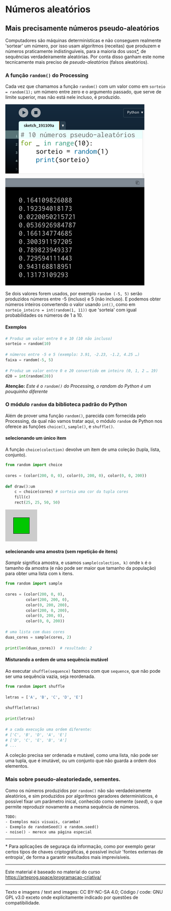 # Números aleatórios

## Mais precisamente números pseudo-aleatórios

Computadores são máquinas determinísticas e não conseguem realmente 'sortear' um número, por isso usam algorítmos (receitas) que produzem e números praticamente indistinguíveis, para a maioria dos usos[*](#footnote1), de sequências verdadeiramente aleatórias. Por conta disso ganham este nome tecnicamente mais preciso de *pseudo-aleatórios* (falsos aleatórios). 

### A função `random()` do Processing

Cada vez que chamamos a função `random()` com um valor como em `sorteio = random(1);` um número entre zero e o argumento passado, que serve de limite superior, mas não está nele incluso, é produzido. 

![imagem_exemplo](assets/random1-10.png)

Se dois valores forem usados, por exemplo `random (-5, 5)` serão produzidos números entre -5 (incluso) e 5 (não incluso).
E podemos obter números inteiros convertendo o valor usando `int()`, como em `sorteio_inteiro = int(random(1, 11))` que 'sorteia' com igual probabilidades os números de 1 a 10.

#### Exemplos
```python
# Produz um valor entre 0 e 10 (10 não incluso)
sorteio = random(10)

# números entre -5 e 5 (exemplo: 3.91, -2.23, -1.2, 4.25 …) 
faixa = random(-5, 5)

# Produz um valor entre 0 e 20 convertido em inteiro (0, 1, 2 … 19)
d20 = int(random(20)) 
```
**Atenção:** *Este é o `random()` do Processing, o random do Python é um pouquinho diferente*

### O módulo `random` da biblioteca padrão do Python

Além de prover uma função `random()`, parecida com fornecida pelo Processing, da qual não vamos tratar aqui, o módulo `random` de Python nos oferece as funções `choice()`, `sample()`, e `shuffle()`.

#### selecionando um único item

A função `choice(colection)` devolve um item de uma coleção (tupla, lista, conjunto).

```python
from random import choice

cores = (color(200, 0, 0), color(0, 200, 0), color(0, 0, 200))

def draw():um
    c = choice(cores) # sorteia uma cor da tupla cores
    fill(c)
    rect(25, 25, 50, 50)
```

![random_choice](assets/random_choice.gif)


#### selecionando uma amostra (sem repetição de itens)

*Sample* significa amostra, e usamos `sample(colection, k)` onde `k` é o tamanho da amostra (e não pode ser maior que tamanho da população) para obter uma lista com `k` itens.

```python
from random import sample

cores = (color(200, 0, 0),
         color(200, 200, 0),
         color(0, 200, 200),
         color(200, 0, 200),
         color(0, 200, 0),
         color(0, 0, 200))

# uma lista com duas cores
duas_cores = sample(cores, 2)

print(len(duas_cores))  # resultado: 2
```

#### Misturando a ordem de uma sequência mutável

Ao executar `shuffle(sequence)` fazemos com que `sequence`, que não pode ser uma sequência vazia, seja reordenada.

```python
from random import shuffle

letras = ['A', 'B', 'C', 'D', 'E']

shuffle(letras)

print(letras)

# a cada execução uma ordem diferente:
# ['C', 'B', 'D', 'A', 'E']
# ['D', 'C', 'E', 'B', 'A']
# ...
```
A coleção precisa ser ordenada e mutável, como uma lista, não pode ser uma tupla, que é imutável, ou um conjunto que não guarda a ordem dos elementos.

### Mais sobre pseudo-aleatoriedade, sementes.

Como os números produzidos por `random()` não são verdadeiramente aleatórios, e sim produzidos por algorítmos geradores determinísticos, é possível fixar um parâmetro inical, conhecido como semente (*seed*), o que permite reproduzir novamente a mesma sequência de números.

```
TODO:
- Exemplos mais visuais, caramba!
- Exemplo de randomSeed() e random.seed()
- noise() - merece uma página especial
```

---
<a name="footnote1">
* Para aplicações de seguraça da informação, como por exemplo gerar certos tipos de chaves criptográficas, é possível incluir 'fontes externas de entropia', de forma a garantir resultados mais imprevisíveis.

---
Este material é baseado no material do curso https://arteprog.space/programacao-criativa/

---
Texto e imagens / text and images: CC BY-NC-SA 4.0; Código / code: GNU GPL v3.0 exceto onde explicitamente indicado por questões de compatibilidade.
